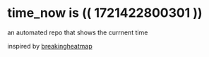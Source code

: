 # time_now is (( 1721422800301 ))

an automated repo that shows the currnent time

inspired by [breakingheatmap](https://github.com/breakingheatmap/breakingheatmap)
